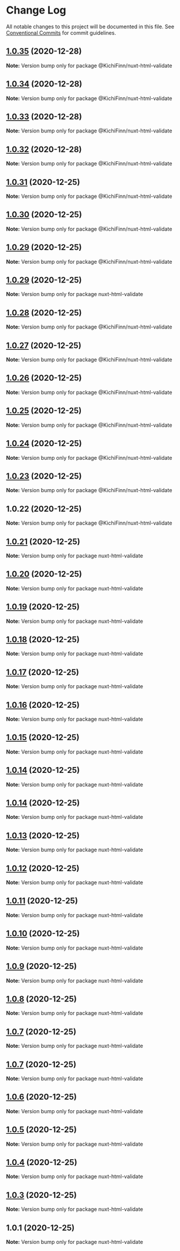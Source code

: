 # Change Log

All notable changes to this project will be documented in this file.
See [Conventional Commits](https://conventionalcommits.org) for commit guidelines.

## [1.0.35](https://github.com/KichiFinn/check-lerna-publish/compare/@KichiFinn/nuxt-html-validate@1.0.34...@KichiFinn/nuxt-html-validate@1.0.35) (2020-12-28)

**Note:** Version bump only for package @KichiFinn/nuxt-html-validate





## [1.0.34](https://github.com/KichiFinn/check-lerna-publish/compare/@KichiFinn/nuxt-html-validate@1.0.33...@KichiFinn/nuxt-html-validate@1.0.34) (2020-12-28)

**Note:** Version bump only for package @KichiFinn/nuxt-html-validate





## [1.0.33](https://github.com/KichiFinn/check-lerna-publish/compare/@KichiFinn/nuxt-html-validate@1.0.32...@KichiFinn/nuxt-html-validate@1.0.33) (2020-12-28)

**Note:** Version bump only for package @KichiFinn/nuxt-html-validate





## [1.0.32](https://github.com/KichiFinn/check-lerna-publish/compare/@KichiFinn/nuxt-html-validate@1.0.31...@KichiFinn/nuxt-html-validate@1.0.32) (2020-12-28)

**Note:** Version bump only for package @KichiFinn/nuxt-html-validate





## [1.0.31](https://github.com/KichiFinn/check-lerna-publish/compare/@KichiFinn/nuxt-html-validate@1.0.30...@KichiFinn/nuxt-html-validate@1.0.31) (2020-12-25)

**Note:** Version bump only for package @KichiFinn/nuxt-html-validate





## [1.0.30](https://github.com/KichiFinn/check-lerna-publish/compare/@KichiFinn/nuxt-html-validate@1.0.29...@KichiFinn/nuxt-html-validate@1.0.30) (2020-12-25)

**Note:** Version bump only for package @KichiFinn/nuxt-html-validate





## [1.0.29](https://github.com/KichiFinn/check-lerna-publish/compare/@KichiFinn/nuxt-html-validate@1.0.28...@KichiFinn/nuxt-html-validate@1.0.29) (2020-12-25)

**Note:** Version bump only for package @KichiFinn/nuxt-html-validate





## [1.0.29](https://github.com/KichiFinn/check-lerna-publish/compare/nuxt-html-validate@1.0.21...nuxt-html-validate@1.0.29) (2020-12-25)

**Note:** Version bump only for package nuxt-html-validate





## [1.0.28](https://github.com/KichiFinn/check-lerna-publish/compare/@KichiFinn/nuxt-html-validate@1.0.27...@KichiFinn/nuxt-html-validate@1.0.28) (2020-12-25)

**Note:** Version bump only for package @KichiFinn/nuxt-html-validate





## [1.0.27](https://github.com/KichiFinn/check-lerna-publish/compare/@KichiFinn/nuxt-html-validate@1.0.26...@KichiFinn/nuxt-html-validate@1.0.27) (2020-12-25)

**Note:** Version bump only for package @KichiFinn/nuxt-html-validate





## [1.0.26](https://github.com/KichiFinn/check-lerna-publish/compare/@KichiFinn/nuxt-html-validate@1.0.25...@KichiFinn/nuxt-html-validate@1.0.26) (2020-12-25)

**Note:** Version bump only for package @KichiFinn/nuxt-html-validate





## [1.0.25](https://github.com/KichiFinn/check-lerna-publish/compare/@KichiFinn/nuxt-html-validate@1.0.24...@KichiFinn/nuxt-html-validate@1.0.25) (2020-12-25)

**Note:** Version bump only for package @KichiFinn/nuxt-html-validate





## [1.0.24](https://github.com/KichiFinn/check-lerna-publish/compare/@KichiFinn/nuxt-html-validate@1.0.23...@KichiFinn/nuxt-html-validate@1.0.24) (2020-12-25)

**Note:** Version bump only for package @KichiFinn/nuxt-html-validate





## [1.0.23](https://github.com/KichiFinn/check-lerna-publish/compare/@KichiFinn/nuxt-html-validate@1.0.22...@KichiFinn/nuxt-html-validate@1.0.23) (2020-12-25)

**Note:** Version bump only for package @KichiFinn/nuxt-html-validate





## 1.0.22 (2020-12-25)

**Note:** Version bump only for package @KichiFinn/nuxt-html-validate





## [1.0.21](https://github.com/KichiFinn/check-lerna-publish/compare/nuxt-html-validate@1.0.20...nuxt-html-validate@1.0.21) (2020-12-25)

**Note:** Version bump only for package nuxt-html-validate





## [1.0.20](https://github.com/KichiFinn/check-lerna-publish/compare/nuxt-html-validate@1.0.19...nuxt-html-validate@1.0.20) (2020-12-25)

**Note:** Version bump only for package nuxt-html-validate





## [1.0.19](https://github.com/KichiFinn/check-lerna-publish/compare/nuxt-html-validate@1.0.18...nuxt-html-validate@1.0.19) (2020-12-25)

**Note:** Version bump only for package nuxt-html-validate





## [1.0.18](https://github.com/KichiFinn/check-lerna-publish/compare/nuxt-html-validate@1.0.17...nuxt-html-validate@1.0.18) (2020-12-25)

**Note:** Version bump only for package nuxt-html-validate





## [1.0.17](https://github.com/KichiFinn/check-lerna-publish/compare/nuxt-html-validate@1.0.16...nuxt-html-validate@1.0.17) (2020-12-25)

**Note:** Version bump only for package nuxt-html-validate





## [1.0.16](https://github.com/KichiFinn/check-lerna-publish/compare/nuxt-html-validate@1.0.15...nuxt-html-validate@1.0.16) (2020-12-25)

**Note:** Version bump only for package nuxt-html-validate





## [1.0.15](https://github.com/KichiFinn/check-lerna-publish/compare/nuxt-html-validate@1.0.14...nuxt-html-validate@1.0.15) (2020-12-25)

**Note:** Version bump only for package nuxt-html-validate





## [1.0.14](https://github.com/KichiFinn/check-lerna-publish/compare/nuxt-html-validate@1.0.14...nuxt-html-validate@1.0.14) (2020-12-25)

**Note:** Version bump only for package nuxt-html-validate





## [1.0.14](https://github.com/KichiFinn/check-lerna-publish/compare/nuxt-html-validate@1.0.13...nuxt-html-validate@1.0.14) (2020-12-25)

**Note:** Version bump only for package nuxt-html-validate





## [1.0.13](https://github.com/KichiFinn/check-lerna-publish/compare/nuxt-html-validate@1.0.12...nuxt-html-validate@1.0.13) (2020-12-25)

**Note:** Version bump only for package nuxt-html-validate





## [1.0.12](https://github.com/KichiFinn/check-lerna-publish/compare/nuxt-html-validate@1.0.11...nuxt-html-validate@1.0.12) (2020-12-25)

**Note:** Version bump only for package nuxt-html-validate





## [1.0.11](https://github.com/KichiFinn/check-lerna-publish/compare/nuxt-html-validate@1.0.10...nuxt-html-validate@1.0.11) (2020-12-25)

**Note:** Version bump only for package nuxt-html-validate





## [1.0.10](https://github.com/KichiFinn/check-lerna-publish/compare/nuxt-html-validate@1.0.9...nuxt-html-validate@1.0.10) (2020-12-25)

**Note:** Version bump only for package nuxt-html-validate





## [1.0.9](https://github.com/KichiFinn/check-lerna-publish/compare/nuxt-html-validate@1.0.8...nuxt-html-validate@1.0.9) (2020-12-25)

**Note:** Version bump only for package nuxt-html-validate





## [1.0.8](https://github.com/KichiFinn/check-lerna-publish/compare/nuxt-html-validate@1.0.7...nuxt-html-validate@1.0.8) (2020-12-25)

**Note:** Version bump only for package nuxt-html-validate





## [1.0.7](https://github.com/KichiFinn/check-lerna-publish/compare/nuxt-html-validate@1.0.7...nuxt-html-validate@1.0.7) (2020-12-25)

**Note:** Version bump only for package nuxt-html-validate





## [1.0.7](https://github.com/KichiFinn/check-lerna-publish/compare/nuxt-html-validate@1.0.6...nuxt-html-validate@1.0.7) (2020-12-25)

**Note:** Version bump only for package nuxt-html-validate





## [1.0.6](https://github.com/KichiFinn/check-lerna-publish/compare/nuxt-html-validate@1.0.5...nuxt-html-validate@1.0.6) (2020-12-25)

**Note:** Version bump only for package nuxt-html-validate





## [1.0.5](https://github.com/KichiFinn/check-lerna-publish/compare/nuxt-html-validate@1.0.4...nuxt-html-validate@1.0.5) (2020-12-25)

**Note:** Version bump only for package nuxt-html-validate





## [1.0.4](https://github.com/KichiFinn/check-lerna-publish/compare/nuxt-html-validate@1.0.3...nuxt-html-validate@1.0.4) (2020-12-25)

**Note:** Version bump only for package nuxt-html-validate





## [1.0.3](https://github.com/KichiFinn/check-lerna-publish/compare/nuxt-html-validate@1.0.1...nuxt-html-validate@1.0.3) (2020-12-25)

**Note:** Version bump only for package nuxt-html-validate





## 1.0.1 (2020-12-25)

**Note:** Version bump only for package nuxt-html-validate
